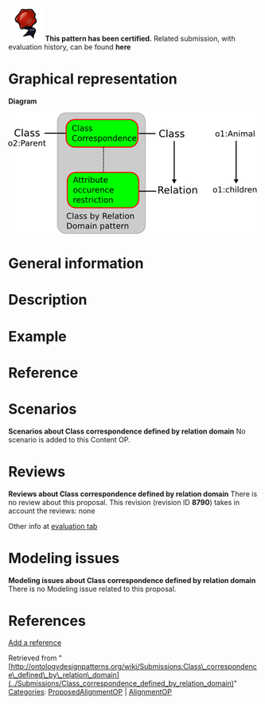 [![](../images/thumb/b/b5/Certified.png/70px-Certified.png)](../Image/Certified.png "Certified.png") __This pattern has been certified.__
Related submission, with evaluation history, can be found __here__





#  Graphical representation


__Diagram__




[![Image:Class-by-relation-domain.png](../images/b/b4/Class-by-relation-domain.png)](../Image/Class-by-relation-domain.png "Image:Class-by-relation-domain.png")




#  General information


  




#  Description


  




#  Example


  




#  Reference


  




#  Scenarios



__Scenarios about Class correspondence defined by relation domain__
No scenario is added to this Content OP.




#  Reviews



__Reviews about Class correspondence defined by relation domain__
There is no review about this proposal.
This revision (revision ID __8790__) takes in account the reviews: none


Other info at [evaluation tab](http://ontologydesignpatterns.org/wiki/index.php?title=Submissions:Class_correspondence_defined_by_relation_domain&action=evaluation "http://ontologydesignpatterns.org/wiki/index.php?title=Submissions:Class_correspondence_defined_by_relation_domain&action=evaluation")




  




#  Modeling issues



__Modeling issues about Class correspondence defined by relation domain__
There is no Modeling issue related to this proposal.




  




#  References


[Add a reference](index.php@title=Odp%253AAdd_reference&subject=Submissions%253AClass+correspondence+defined+by+relation+domain.html "http://ontologydesignpatterns.org/wiki/index.php?title=Odp:Add_reference&subject=Submissions%3AClass+correspondence+defined+by+relation+domain")


  






Retrieved from "[http://ontologydesignpatterns.org/wiki/Submissions:Class\_correspondence\_defined\_by\_relation\_domain](../Submissions/Class_correspondence_defined_by_relation_domain)"
 [Categories](http://ontologydesignpatterns.org/wiki/Special:Categories "Special:Categories"): [ProposedAlignmentOP](../Category/ProposedAlignmentOP "Category:ProposedAlignmentOP") | [AlignmentOP](../Category/AlignmentOP "Category:AlignmentOP")